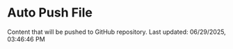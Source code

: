 # Auto Push File

Content that will be pushed to GitHub repository.
Last updated: 06/29/2025, 03:46:46 PM